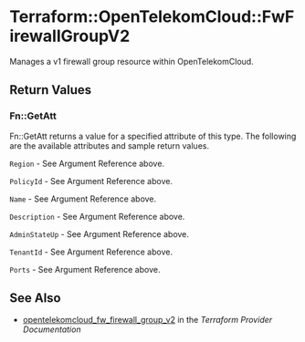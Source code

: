 # Terraform::OpenTelekomCloud::FwFirewallGroupV2

Manages a v1 firewall group resource within OpenTelekomCloud.

## Return Values

### Fn::GetAtt

Fn::GetAtt returns a value for a specified attribute of this type. The following are the available attributes and sample return values.

`Region` - See Argument Reference above.

`PolicyId` - See Argument Reference above.

`Name` - See Argument Reference above.

`Description` - See Argument Reference above.

`AdminStateUp` - See Argument Reference above.

`TenantId` - See Argument Reference above.

`Ports` - See Argument Reference above.

## See Also

* [opentelekomcloud_fw_firewall_group_v2](https://www.terraform.io/docs/providers/opentelekomcloud/r/fw_firewall_group_v2.html) in the _Terraform Provider Documentation_